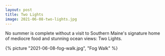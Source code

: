 ```yaml
---
layout: post
title: Two Lights
image: 2021-06-08-two-lights.jpg
---
```


No summer is complete without a visit to Southern Maine's signature home of
mediocre food and stunning ocean views: Two Lights.

<!--more-->

{% picture "2021-06-08-fog-walk.jpg", "Fog Walk" %}
